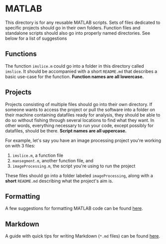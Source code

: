 # MATLAB

This directory is for any reusable MATLAB scripts. Sets of files dedicated to specific projects should go in their own folders. Function files and standalone scripts should also go into properly named directories. See below for a list of suggestions

## Functions

The function `imslice.m` could go into a folder in this directory called `imslice`. It should be accompanied with a short `README.md` that describes a basic use-case for the function. **Function names are all lowercase.**

## Projects

Projects consisting of multiple files should go into their own directory. If someone wants to access the project or pull the software into a folder on their machine containing datafiles ready for analysis, they should be able to do so without fishing through several locations to find what they want. In other words, everything necessary to run your code, except possibly for datafiles, should be there. **Script names are all uppercase.**

For example, let's say you have an image processing project you're working on with 3 files:

  1. `imslice.m`, a function file
  2. `mansegment.m`, another function file, and
  3. `imageProcessing.m`, the script you're using to run the project

These files should go into a folder labeled `imageProcessing`, along with a **short** `README.md` describing what the project's aim is.

## Formatting

A few suggestions for formatting MATLAB code can be found [here](./MATLAB_FORMAT.md).

## Markdown

A guide with quick tips for writing Markdown (`*.md` files) can be found [here](https://guides.github.com/features/mastering-markdown/).
